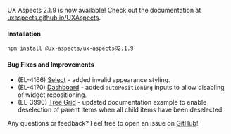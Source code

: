 UX Aspects 2.1.9 is now available! Check out the documentation at [uxaspects.github.io/UXAspects](https://uxaspects.github.io/UXAspects).

#### Installation
```bash
npm install @ux-aspects/ux-aspects@2.1.9
```

#### Bug Fixes and Improvements
* (EL-4166) [Select](https://uxaspects.github.io/UXAspects/#/components/select) - added invalid appearance styling.
* (EL-4170) [Dashboard](https://uxaspects.github.io/UXAspects/#/components/dashboard) - added `autoPositioning` inputs to allow disabling of widget repositioning.
* (EL-3990) [Tree Grid](https://uxaspects.github.io/UXAspects/#/component/tree-view#tree-grid) - updated documentation example to enable deselection of parent items when all child items have been deselected.

Any questions or feedback? Feel free to open an issue on [GitHub](https://github.com/UXAspects/UXAspects/issues)!
